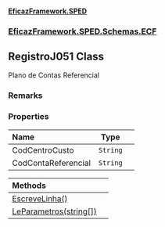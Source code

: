 #### [EficazFramework.SPED](EficazFrameworkSPED.md 'EficazFramework SPED')
### [EficazFramework.SPED.Schemas.ECF](EficazFramework.SPED.Schemas.ECF.md 'EficazFramework.SPED.Schemas.ECF')

## RegistroJ051 Class

Plano de Contas Referencial

### Remarks
### Properties

| Name | Type | |
| :--- | :---: | :--- |
| CodCentroCusto | `String` |  |
| CodContaReferencial | `String` |  |

| Methods | |
| :--- | :--- |
| [EscreveLinha()](EficazFramework.SPED.Schemas.ECF/RegistroJ051/EscreveLinha().md 'EficazFramework.SPED.Schemas.ECF.RegistroJ051.EscreveLinha()') | |
| [LeParametros(string[])](EficazFramework.SPED.Schemas.ECF/RegistroJ051/LeParametros(string[]).md 'EficazFramework.SPED.Schemas.ECF.RegistroJ051.LeParametros(string[])') | |
